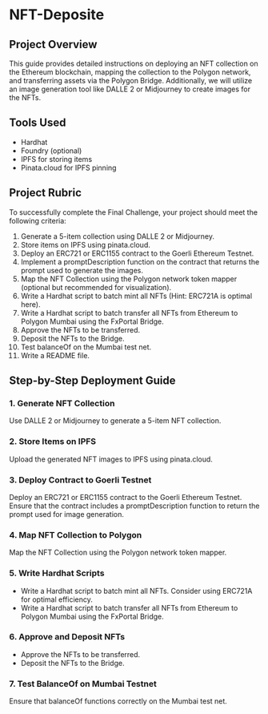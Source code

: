 # NFT-Deposite

## Project Overview
This guide provides detailed instructions on deploying an NFT collection on the Ethereum blockchain, mapping the collection to the Polygon network, and transferring assets via the Polygon Bridge. Additionally, we will utilize an image generation tool like DALLE 2 or Midjourney to create images for the NFTs.

## Tools Used
- Hardhat
- Foundry (optional)
- IPFS for storing items
- Pinata.cloud for IPFS pinning

## Project Rubric
To successfully complete the Final Challenge, your project should meet the following criteria:

1. Generate a 5-item collection using DALLE 2 or Midjourney.
2. Store items on IPFS using pinata.cloud.
3. Deploy an ERC721 or ERC1155 contract to the Goerli Ethereum Testnet.
4. Implement a promptDescription function on the contract that returns the prompt used to generate the images.
5. Map the NFT Collection using the Polygon network token mapper (optional but recommended for visualization).
6. Write a Hardhat script to batch mint all NFTs (Hint: ERC721A is optimal here).
7. Write a Hardhat script to batch transfer all NFTs from Ethereum to Polygon Mumbai using the FxPortal Bridge.
8. Approve the NFTs to be transferred.
9. Deposit the NFTs to the Bridge.
10. Test balanceOf on the Mumbai test net.
11. Write a README file.

## Step-by-Step Deployment Guide

### 1. Generate NFT Collection
Use DALLE 2 or Midjourney to generate a 5-item NFT collection.

### 2. Store Items on IPFS
Upload the generated NFT images to IPFS using pinata.cloud.

### 3. Deploy Contract to Goerli Testnet
Deploy an ERC721 or ERC1155 contract to the Goerli Ethereum Testnet. Ensure that the contract includes a promptDescription function to return the prompt used for image generation.

### 4. Map NFT Collection to Polygon
Map the NFT Collection using the Polygon network token mapper.

### 5. Write Hardhat Scripts
- Write a Hardhat script to batch mint all NFTs. Consider using ERC721A for optimal efficiency.
- Write a Hardhat script to batch transfer all NFTs from Ethereum to Polygon Mumbai using the FxPortal Bridge.

### 6. Approve and Deposit NFTs
- Approve the NFTs to be transferred.
- Deposit the NFTs to the Bridge.

### 7. Test BalanceOf on Mumbai Testnet
Ensure that balanceOf functions correctly on the Mumbai test net.
